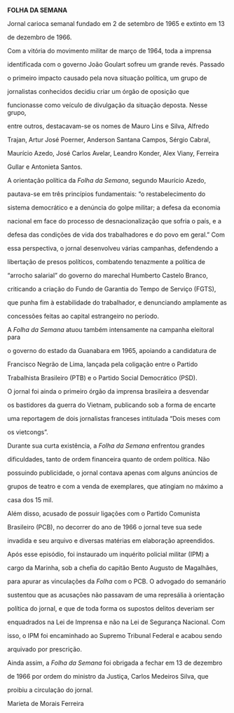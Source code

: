 **FOLHA DA SEMANA**



Jornal carioca semanal fundado em 2 de setembro de 1965 e extinto em 13

de dezembro de 1966.



Com a vitória do movimento militar de março de 1964, toda a imprensa

identificada com o governo João Goulart sofreu um grande revés. Passado

o primeiro impacto causado pela nova situação política, um grupo de

jornalistas conhecidos decidiu criar um órgão de oposição que

funcionasse como veículo de divulgação da situação deposta. Nesse grupo,

entre outros, destacavam-se os nomes de Mauro Lins e Silva, Alfredo

Trajan, Artur José Poerner, Anderson Santana Campos, Sérgio Cabral,

Maurício Azedo, José Carlos Avelar, Leandro Konder, Alex Viany, Ferreira

Gullar e Antonieta Santos.



A orientação política da *Folha da Semana*, segundo Maurício Azedo,

pautava-se em três princípios fundamentais: “o restabelecimento do

sistema democrático e a denúncia do golpe militar; a defesa da economia

nacional em face do processo de desnacionalização que sofria o país, e a

defesa das condições de vida dos trabalhadores e do povo em geral.” Com

essa perspectiva, o jornal desenvolveu várias campanhas, defendendo a

libertação de presos políticos, combatendo tenazmente a política de

“arrocho salarial” do governo do marechal Humberto Castelo Branco,

criticando a criação do Fundo de Garantia do Tempo de Serviço (FGTS),

que punha fim à estabilidade do trabalhador, e denunciando amplamente as

concessões feitas ao capital estrangeiro no período.



A *Folha da Semana* atuou também intensamente na campanha eleitoral para

o governo do estado da Guanabara em 1965, apoiando a candidatura de

Francisco Negrão de Lima, lançada pela coligação entre o Partido

Trabalhista Brasileiro (PTB) e o Partido Social Democrático (PSD).



O jornal foi ainda o primeiro órgão da imprensa brasileira a desvendar

os bastidores da guerra do Vietnam, publicando sob a forma de encarte

uma reportagem de dois jornalistas franceses intitulada “Dois meses com

os vietcongs”.



Durante sua curta existência, a *Folha da Semana* enfrentou grandes

dificuldades, tanto de ordem financeira quanto de ordem política. Não

possuindo publicidade, o jornal contava apenas com alguns anúncios de

grupos de teatro e com a venda de exemplares, que atingiam no máximo a

casa dos 15 mil.



Além disso, acusado de possuir ligações com o Partido Comunista

Brasileiro (PCB), no decorrer do ano de 1966 o jornal teve sua sede

invadida e seu arquivo e diversas matérias em elaboração apreendidos.

Após esse episódio, foi instaurado um inquérito policial militar (IPM) a

cargo da Marinha, sob a chefia do capitão Bento Augusto de Magalhães,

para apurar as vinculações da *Folha* com o PCB. O advogado do semanário

sustentou que as acusações não passavam de uma represália à orientação

política do jornal, e que de toda forma os supostos delitos deveriam ser

enquadrados na Lei de Imprensa e não na Lei de Segurança Nacional. Com

isso, o IPM foi encaminhado ao Supremo Tribunal Federal e acabou sendo

arquivado por prescrição.



Ainda assim, a *Folha da Semana* foi obrigada a fechar em 13 de dezembro

de 1966 por ordem do ministro da Justiça, Carlos Medeiros Silva, que

proibiu a circulação do jornal.



Marieta de Morais Ferreira




